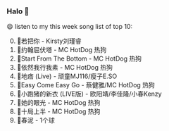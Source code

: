

### Halo 👋

😄 listen to my this week song list of top 10:

0. 🌈若把你 - Kirsty刘瑾睿
1. 🌈约翰屈伏塔 - MC HotDog 热狗
2. 🌈Start From The Bottom - MC HotDog 热狗
3. 🌈依然我行我素 - MC HotDog 热狗
4. 🌈地痞 (Live) - 顽童MJ116/瘦子E.SO
5. 🌈Easy Come Easy Go - 蔡健雅/MC HotDog 热狗
6. 🌈小跑猪的新衣 (LIVE版) - 欧阳靖/李佳隆/小春Kenzy
7. 🌈她的眼光 - MC HotDog 热狗
8. 🌈十局上半 - MC HotDog 热狗
9. 🌈春泥 - 1个球

